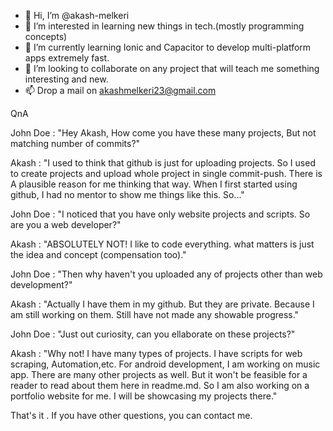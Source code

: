 - 👋 Hi, I’m @akash-melkeri
- 👀 I’m interested in learning new things in tech.(mostly programming concepts)
- 🌱 I’m currently learning Ionic and Capacitor to develop multi-platform apps extremely fast.
- 💞️ I’m looking to collaborate on any project that will teach me something interesting and new.
- 📫 Drop a mail on akashmelkeri23@gmail.com

QnA

John Doe : "Hey Akash, How come you have these many projects, But not matching number of commits?"

Akash : "I used to think that github is just for uploading projects. So I used to create projects and upload whole project in single commit-push. There is A plausible reason for me thinking that way. When I first started using github, I had no mentor to show me things like this. So..."

John Doe : "I noticed that you have only website projects and scripts. So are you a web developer?"

Akash : "ABSOLUTELY NOT! I like to code everything. what matters is just the idea and concept (compensation too)."

John Doe : "Then why haven't you uploaded any of projects other than web development?"

Akash : "Actually I have them in my github. But they are private. Because I am still working on them. Still have not made any showable progress."

John Doe : "Just out curiosity, can you ellaborate on these projects?"

Akash : "Why not! I have many types of projects. I have scripts for web scraping, Automation,etc. For android development, I am working on music app. There are many other projects as well. But it won't be feasible for a reader to read about them here in readme.md. So I am also working on a portfolio website for me. I will be showcasing my projects there."

That's it . If you have other questions, you can contact me.
